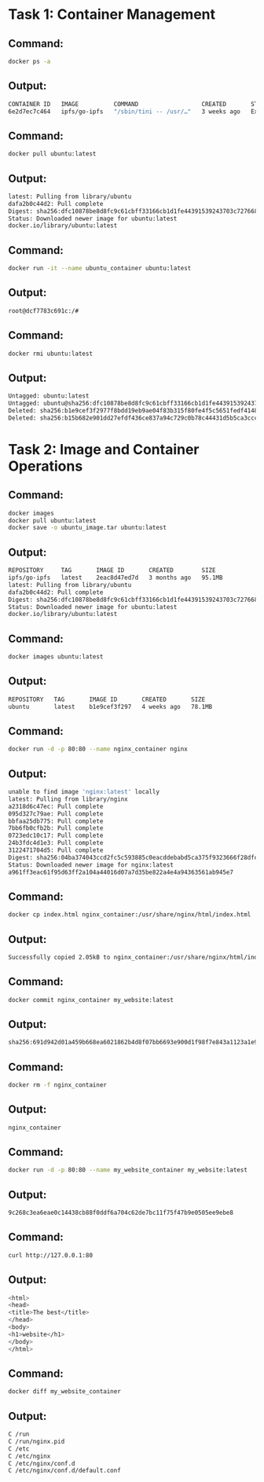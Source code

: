 # Task 1: Container Management
## Command:
```bash
docker ps -a
```
## Output:
```bash
CONTAINER ID   IMAGE          COMMAND                  CREATED       STATUS                   PORTS     NAMES
6e2d7ec7c464   ipfs/go-ipfs   "/sbin/tini -- /usr/…"   3 weeks ago   Exited (0) 3 weeks ago             ipfs_host
```
## Command:
```bash
docker pull ubuntu:latest

```
## Output:
```bash
latest: Pulling from library/ubuntu
dafa2b0c44d2: Pull complete 
Digest: sha256:dfc10878be8d8fc9c61cbff33166cb1d1fe44391539243703c72766894fa834a
Status: Downloaded newer image for ubuntu:latest
docker.io/library/ubuntu:latest

```
## Command:
```bash
docker run -it --name ubuntu_container ubuntu:latest

```
## Output:
```bash
root@dcf7783c691c:/# 
```
## Command:
```bash
docker rmi ubuntu:latest

```
## Output:
```bash
Untagged: ubuntu:latest
Untagged: ubuntu@sha256:dfc10878be8d8fc9c61cbff33166cb1d1fe44391539243703c72766894fa834a
Deleted: sha256:b1e9cef3f2977f8bdd19eb9ae04f83b315f80fe4f5c5651fedf41482c12432f7
Deleted: sha256:b15b682e901dd27efdf436ce837a94c729c0b78c44431d5b5ca3ccca1bed40da
```
# Task 2: Image and Container Operations
## Command:
```bash
docker images            
docker pull ubuntu:latest  
docker save -o ubuntu_image.tar ubuntu:latest  
```
## Output:
```bash
REPOSITORY     TAG       IMAGE ID       CREATED        SIZE
ipfs/go-ipfs   latest    2eac8d47ed7d   3 months ago   95.1MB
latest: Pulling from library/ubuntu
dafa2b0c44d2: Pull complete 
Digest: sha256:dfc10878be8d8fc9c61cbff33166cb1d1fe44391539243703c72766894fa834a
Status: Downloaded newer image for ubuntu:latest
docker.io/library/ubuntu:latest
```
## Command:
```bash
docker images ubuntu:latest
```
## Output:
```bash
REPOSITORY   TAG       IMAGE ID       CREATED       SIZE
ubuntu       latest    b1e9cef3f297   4 weeks ago   78.1MB

```
## Command:
```bash
docker run -d -p 80:80 --name nginx_container nginx
```
## Output:
```bash
unable to find image 'nginx:latest' locally
latest: Pulling from library/nginx
a2318d6c47ec: Pull complete 
095d327c79ae: Pull complete 
bbfaa25db775: Pull complete 
7bb6fb0cfb2b: Pull complete 
0723edc10c17: Pull complete 
24b3fdc4d1e3: Pull complete 
3122471704d5: Pull complete 
Digest: sha256:04ba374043ccd2fc5c593885c0eacddebabd5ca375f9323666f28dfd5a9710e3
Status: Downloaded newer image for nginx:latest
a961ff3eac61f95d63ff2a104a44016d07a7d35be822a4e4a94363561ab945e7
```
## Command:
```bash
docker cp index.html nginx_container:/usr/share/nginx/html/index.html

```
## Output:
```bash
Successfully copied 2.05kB to nginx_container:/usr/share/nginx/html/index.html
```
## Command:
```bash
docker commit nginx_container my_website:latest
```
## Output:
```bash
sha256:691d942d01a459b668ea6021862b4d8f07bb6693e900d1f98f7e843a1123a1e9
```
## Command:
```bash
docker rm -f nginx_container
```
## Output:
```bash
nginx_container
```
## Command:
```bash
docker run -d -p 80:80 --name my_website_container my_website:latest
```
## Output:
```bash
9c268c3ea6eae0c14438cb88f0ddf6a704c62de7bc11f75f47b9e0505ee9ebe8
```
## Command:
```bash
curl http://127.0.0.1:80
```
## Output:
```bash
<html>
<head>
<title>The best</title>
</head>
<body>
<h1>website</h1>
</body>
</html>
```
## Command:
```bash
docker diff my_website_container

```
## Output:
```bash
C /run
C /run/nginx.pid
C /etc
C /etc/nginx
C /etc/nginx/conf.d
C /etc/nginx/conf.d/default.conf
```
